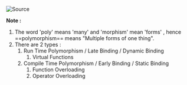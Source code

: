 ![Source](https://youtu.be/B-WWdC-H0zw?list=PLu0W_9lII9agpFUAlPFe_VNSlXW5uE0YL)

**Note :**
1. The word 'poly' means 'many' and 'morphism' mean 'forms' , hence ==polymorphism== means "Multiple forms of one thing".
2. There are 2 types : 
	1. Run Time Polymorphism / Late Binding / Dynamic Binding
		1. Virtual Functions
	2. Compile Time Polymorphism / Early Binding / Static Binding
		1. Function Overloading
		2. Operator Overloading